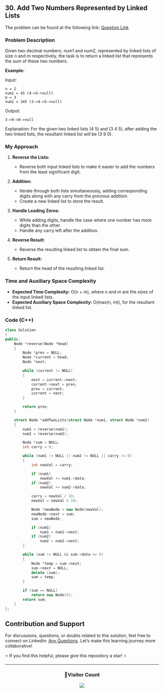 ## 30. Add Two Numbers Represented by Linked Lists

The problem can be found at the following link: [Question Link](https://www.geeksforgeeks.org/problems/add-two-numbers-represented-by-linked-lists/1)

### Problem Description

Given two decimal numbers, num1 and num2, represented by linked lists of size n and m respectively, the task is to return a linked list that represents the sum of these two numbers.

**Example:**

Input:

```
n = 2
num1 = 45 (4->5->null)
m = 3
num2 = 345 (3->4->5->null)
```

Output:

```
3->9->0->null
```

Explanation:
For the given two linked lists (4 5) and (3 4 5), after adding the two linked lists, the resultant linked list will be (3 9 0).

### My Approach

1. **Reverse the Lists:**

   - Reverse both input linked lists to make it easier to add the numbers from the least significant digit.

2. **Addition:**

   - Iterate through both lists simultaneously, adding corresponding digits along with any carry from the previous addition.
   - Create a new linked list to store the result.

3. **Handle Leading Zeros:**

   - While adding digits, handle the case where one number has more digits than the other.
   - Handle any carry left after the addition.

4. **Reverse Result:**

   - Reverse the resulting linked list to obtain the final sum.

5. **Return Result:**
   - Return the head of the resulting linked list.

### Time and Auxiliary Space Complexity

- **Expected Time Complexity:** O(n + m), where n and m are the sizes of the input linked lists.
- **Expected Auxiliary Space Complexity:** O(max(n, m)), for the resultant linked list.

### Code (C++)

```cpp
class Solution
{
public:
    Node *reverse(Node *head)
    {
        Node *prev = NULL;
        Node *current = head;
        Node *next;

        while (current != NULL)
        {
            next = current->next;
            current->next = prev;
            prev = current;
            current = next;
        }

        return prev;
    }

    struct Node *addTwoLists(struct Node *num1, struct Node *num2)
    {
        num1 = reverse(num1);
        num2 = reverse(num2);

        Node *sum = NULL;
        int carry = 0;

        while (num1 != NULL || num2 != NULL || carry != 0)
        {
            int newVal = carry;

            if (num1)
                newVal += num1->data;
            if (num2)
                newVal += num2->data;

            carry = newVal / 10;
            newVal = newVal % 10;

            Node *newNode = new Node(newVal);
            newNode->next = sum;
            sum = newNode;

            if (num1)
                num1 = num1->next;
            if (num2)
                num2 = num2->next;
        }

        while (sum != NULL && sum->data == 0)
        {
            Node *temp = sum->next;
            sum->next = NULL;
            delete (sum);
            sum = temp;
        }

        if (sum == NULL)
            return new Node(0);
        return sum;
    }
};
```

## Contribution and Support

For discussions, questions, or doubts related to this solution, feel free to connect on LinkedIn: [Any Questions](https://www.linkedin.com/in/patel-hetkumar-sandipbhai-8b110525a/). Let’s make this learning journey more collaborative!

⭐ If you find this helpful, please give this repository a star! ⭐

---

<div align="center">
  <h3><b>📍Visitor Count</b></h3>
</div>

<p align="center">
  <img src="https://profile-counter.glitch.me/Hunterdii/count.svg" />
</p>
